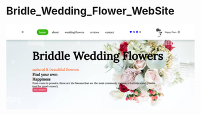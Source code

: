 # Bridle_Wedding_Flower_WebSite



![Ishara Image](https://github.com/IsharaAbeywickrama/image-file/blob/main/Screenshot%202025-06-12%20221040.png)
